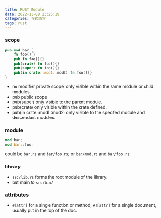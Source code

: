 ```yaml
---
title: RUST Module
date: 2022-11-08 23:25:19
categories: 程式語言
tags: rust
---
```


### scope

```rust
pub mod bar {
    fn foo(){}
    pub fn foo(){}
    pub(crate) fn foo(){}
    pub(super) fn foo(){}
    pub(in crate::mod1::mod2) fn foo(){}
}
```

- no modifier
    private scope, only visible within the same module or child modules.
- pub
    public scope
- pub(super)
    only visible to the parent module.
- pub(crate)
    only visible within the crate defined.
- pub(in crate::mod1::mod2)
    only visible to the specifed module and descendant modules.

### module

```rust
mod bar;
mod bar::foo;
```
could be `bar.rs` and `bar/foo.rs`; or `bar/mod.rs` and `bar/foo.rs`

### library

- `src/lib.rs` forms the root module of the library.
- put main to `src/bin/`


### attributes

- `#[attr]` for a single function or method, `#![attr]` for a single document, usually put in the top of the doc.
